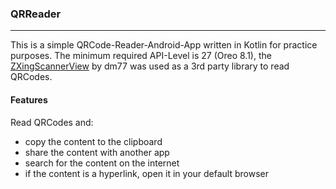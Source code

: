 ### QRReader
---
This is a simple QRCode-Reader-Android-App written in Kotlin for practice purposes. The minimum required API-Level is 27 (Oreo 8.1), the [ZXingScannerView](https://github.com/dm77/barcodescanner) by dm77 was used as a 3rd party library to read QRCodes.

#### Features
Read QRCodes and:
  - copy the content to the clipboard
  - share the content with another app
  - search for the content on the internet
  - if the content is a hyperlink, open it in your default browser